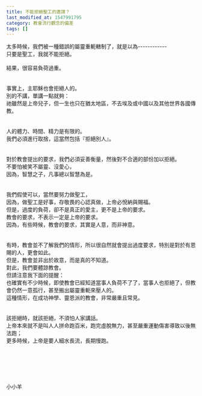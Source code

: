 ```yaml
---
title: 不能拒絕聖工的邀請？
last_modified_at: 1547991795
category: 教會流行觀念的偏差
tags: []
---
```


太多時候，我們被一種錯誤的屬靈重軛轄制了，就是以為------------<br>只要是聖工，我就不能拒絕。<br><!--more--><br>結果，很容易負荷過重。<br> <br><br>事實上，主耶穌也會拒絕人的。<br>別的不講，單講一點就夠：<br>祂雖然是上帝兒子，但一生也只在猶太地區，不去埃及或中國以及其他世界各國傳教。<br> <br><br>人的體力、時間、精力是有限的。<br>我們必須進行取捨，這當然包括『拒絕別人』。<br> <br><br>對於教會提出的要求，我們必須妥善衡量，然後對不合適的部份加以拒絕。<br>不要怕被笑不屬靈、沒愛心，<br>因為，智慧之子，凡事總以智慧為是。<br> <br><br>我們假使可以，當然要努力做聖工，<br>因為，做聖工是好事，存敬畏的心認真做，上帝必悅納與賜福。<br>但是，過度的負荷，卻不是真正的愛主，更不是上帝的要求。<br>教會的要求，不表示一定是上帝的要求。<br>因為，有些時候，教會的要求，其實是人意，而非神意。<br> <br><br>有時，教會並不了解我們的情形，所以很自然就會提出過度要求，特別是對於有恩賜的人，更會如此。<br>但是，教會並非出於故意，而是真的不知道。<br>對此，我們要體諒教會。<br>但請注意我下面的提醒：<br>也確實有不少時候，即使教會已經知道當事人負荷不了了，當事人也拒絕了，但教會仍然一意孤行，甚至搬出屬靈重軛來壓人的。<br>這種情形，在成功神學、靈恩派的教會，非常嚴重且常見。<br> <br><br>該拒絕時，就該拒絕，不須怕人家講話。<br>上帝本來就不是叫人人拼命跑百米，跑完虛脫無力，甚至嚴重運動傷害導致以後無法跑；<br>更多時候，上帝是要人細水長流，長期慢跑。<br> <br> <br> <br><br><br><br>小小羊<br><br><br><br><br><br><br><br><br>
